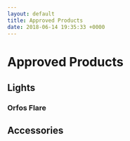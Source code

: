 ```yaml
---
layout: default
title: Approved Products
date: 2018-06-14 19:35:33 +0000
---
```

# Approved Products

## Lights

### Orfos Flare

## Accessories